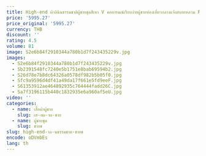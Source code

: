 ```yaml
---
title: High-end ผ้าลินินธรรมชาติผู้ชายชุดสีเทา V คออารมณ์เรียบง่ายผู้ชายท่องเที่ยวกลางแจ้งสบายหลวม PLUS-ขนาด
price: '5995.27'
price_original: '5995.27'
currency: THB
discount: ''
rating: 4.5
volume: 81
image: S2e6b84f2910344a780b1d7f243435229v.jpg
images:
  - S2e6b84f2910344a780b1d7f243435229v.jpg
  - Sb2391548fc7240e5b1751e8bab69594b2.jpg
  - S26d78e7b8dc64326a0578df982b5b05f0.jpg
  - Sfc9a9596d4df41a49da17f661e5fd9eeF.jpg
  - S61353912ae464892935c764444fadd26C.jpg
  - Sa7f3196115b440c1832935e6a960af5eU.jpg
video: ''
categories:
  - name: เสื้อผ้าผู้ชาย
    slug: เส-อผ-าผ-ชาย
  - name: ผู้ชายชุด
    slug: ชายช
slug: high-end-าล-นธรรมชาต-ชายช
encode: oDVmbEs
lang: th
---
```

  